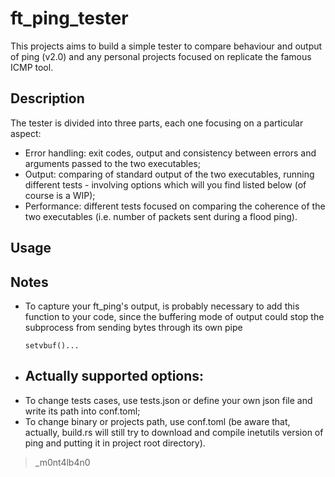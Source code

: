 # ft_ping_tester

This projects aims to build a simple tester to compare behaviour and output of ping (v2.0) and any personal projects focused on replicate the famous ICMP tool.  

## Description
The tester is divided into three parts, each one focusing on a particular aspect:
- Error handling: exit codes, output and consistency between errors and arguments passed to the two executables;
- Output: comparing of standard output of the two executables, running different tests - involving options which will you find listed below (of course is a WIP);
- Performance: different tests focused on comparing the coherence of the two executables (i.e. number of packets sent during a flood ping).

## Usage

## Notes
- To capture your ft_ping's output, is probably necessary to add this function to your code, since the buffering mode of output could stop the subprocess from sending bytes through its own pipe
    ```
    setvbuf()...
    ```
- Actually supported options:
    - 
- To change tests cases, use tests.json or define your own json file and write its path into conf.toml;
- To change binary or projects path, use conf.toml (be aware that, actually, build.rs will still try to download and compile inetutils version of ping and putting it in project root directory).


>_m0nt4lb4n0

